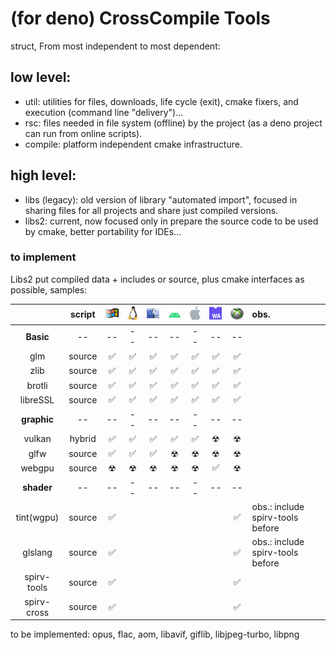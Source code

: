 # (for deno) CrossCompile Tools
struct, From most independent to most dependent:

## low level:
 - util: utilities for files, downloads, life cycle (exit), cmake fixers, and execution (command line "delivery")...
 - rsc: files needed in file system (offline) by the project (as a deno project can run from online scripts).
 - compile: platform independent cmake infrastructure.

## high level:
 - libs (legacy): old version of library "automated import", focused in sharing files for all projects and share just compiled versions.
 - libs2: current, now focused only in prepare the source code to be used by cmake, better portability for IDEs...

### to implement
Libs2 put compiled data + includes or source, plus cmake interfaces as possible, samples:

| | script | ![Windows](./md/win.png) | ![Linux](./md/lnx.png) | ![MacOS](./md/mac.png) | ![Android](./md/and.png) | ![IOS](./md/ios.png) | ![WEB](./md/asm.png) | ![UWP/XBOX](./md/xbx.png) | obs. |
| :---: | :---: | :---: | :---: | :---: | :---: | :---: | :---: | :---: | :--- |
| **Basic** | -- | -- | -- | -- | -- | -- | -- | -- | |
| glm       | source | ✅ | ✅ | ✅ | ✅ | ✅ | ✅ | ✅ | |
| zlib      | source | ✅ | ✅ | ✅ | ✅ | ✅ | ✅ | ✅ | |
| brotli    | source | ✅ | ✅ | ✅ | ✅ | ✅ | ✅ | ✅ | |
| libreSSL  | source | ✅ | ✅ | ✅ | ✅ | ✅ | ✅ | ✅ | |
| **graphic** | -- | -- | -- | -- | -- | -- | -- | -- | |
| vulkan    | hybrid | ✅ | ✅ | ✅ | ✅ | ✅ | ☢ | ☢ | |
| glfw      | source | ✅ | ✅ | ✅ | ☢ | ☢ | ☢ | ☢ | |
| webgpu    | source | ☢ | ☢ | ☢ | ☢ | ☢ | ✅ | ☢ | |
| **shader**  | -- | -- | -- | -- | -- | -- | -- | -- | |
| tint(wgpu)  | source | ✅ | | | | | | ✅ | obs.: include spirv-tools before |
| glslang     | source | ✅ | | | | | | ✅ | obs.: include spirv-tools before |
| spirv-tools | source | ✅ | | | | | | ✅ |
| spirv-cross | source | ✅ | | | | | | ✅ |

to be implemented:
 opus, flac, aom, libavif, giflib, libjpeg-turbo, libpng